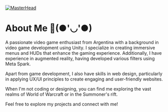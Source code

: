 [![MasterHead](https://i.imgur.com/MdhnHNa.png)](https://github.com/camitermine)


<h1>About Me 🌸(●'◡'●)</h1>

<p>A passionate video game enthusiast from Argentina with a background in video game development using Unity. I specialize in creating immersive menus and HUDs that enhance the gaming experience. Additionally, I have experience in augmented reality, having developed various filters using Meta Spark.

Apart from game development, I also have skills in web design, particularly in applying UX/UI principles to create engaging and user-friendly websites.

When I'm not coding or designing, you can find me exploring the vast realms of World of Warcraft or in the Summoner's rift.

Feel free to explore my projects and connect with me!</p>
